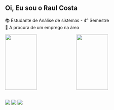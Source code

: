 ## Oi, Eu sou o Raul Costa

📚 Estudante de Análise de sistemas - 4° Semestre<br>
💼 A procura de um emprego na área<br>

<div >
<img  height="180em" width="45%" src="https://github-readme-stats.vercel.app/api?username=Raulcjo&show_icons=true">
<img  height="180em" width="45%" src="https://github-readme-stats.vercel.app/api/top-langs/?username=Raulcjo&layout=compact">
 </div>
  
  ##
 
<div> 
 <a href="https://discord.gg/wagxzStdcR](https://discord.com/channels/@me/1075850137592664168)" target="_blank"><img src="https://img.shields.io/badge/Discord-7289DA?style=for-the-badge&logo=discord&logoColor=white" target="_blank"></a> 
 <a href = "mailto: raulcosta886@gmail.com"><img src="https://img.shields.io/badge/-Gmail-%23333?style=for-the-badge&logo=gmail&logoColor=white" target="_blank"></a>
 <a href="https://www.linkedin.com/in/raul-ara%C3%BAjo-costa-665464284/" target="_blank"><img src="https://img.shields.io/badge/-LinkedIn-%230077B5?style=for-the-badge&logo=linkedin&logoColor=white" target="_blank"></a> 
</div>

